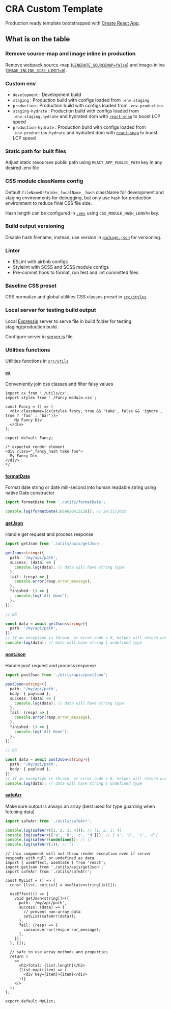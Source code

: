 # CRA Custom Template

Production ready template bootstrapped with [Create React App](https://github.com/facebook/create-react-app).

## What is on the table

### Remove source-map and image inline in production

Remove webpack source-map ([`GENERATE_SOURCEMAP=false`](/.env)) and image-inline ([`IMAGE_INLINE_SIZE_LIMIT=0`](/.env)).

### Custom env

- `development` : Development build
- `staging` : Production build with configs loaded from `.env.staging`
- `production` : Production build with configs loaded from `.env.production`
- `staging-hydrate` : Production build with configs loaded from `.env.staging.hydrate` and hydrated dom with [`react-snap`](https://www.npmjs.com/package/react-snap) to boost LCP speed
- `production-hydrate` : Production build with configs loaded from `.env.production.hydrate` and hydrated dom with [`react-snap`](https://www.npmjs.com/package/react-snap) to boost LCP speed

### Static path for built files

Adjust static resourses public path using `REACT_APP_PUBLIC_PATH` key in any desired .env file

### CSS module className config

Default `fileNameOrFolder_localName__hash` className for development and staging environments for debugging, but only use `hash` for production environment to reduce final CSS file size.

Hash length can be configured in [`.env`](/.env) using `CSS_MODULE_HASH_LENGTH` key.

### Build output versioning

Disable hash filename, instead, use version in [`package.json`](/package.json) for versioning.

### Linter

- ESLint with airbnb configs
- Stylelint with SCSS and SCSS module configs
- Pre-commit hook to format, run test and lint committed files

### Baseline CSS preset

CSS normalize and global utilities CSS classes preset in [`src/styles`](/src/styles/).

### Local server for testing build output

Local [Expressjs](https://expressjs.com/) server to serve file in build folder for testing staging/production build.

Configure server in [server.js](./server.js) file.

### Utilities functions

Utilities functions in [`src/utils`](/src/utils/)

#### [cx](/src/utils/cx.ts)

Conveniently join css classes and filter falsy values

```tsx
import cx from './utils/cx';
import styles from './Fancy.module.css';

const Fancy = () => (
  <div className={cx(styles.fancy, true && 'take', false && 'ignore', true ? 'foo' : 'bar')}>
    My Fancy Div
  </div>
);

export default Fancy;

/* expected render element
<div class="_fancy_hash take foo">
  My Fancy Div
</div>
*/
```

#### [formatDate](/src/utils/formatDate.ts)

Format date string or date mili-second into human readable string using native Date constructor

```ts
import formatDate from './utils/formatDate';

console.log(formatDate(1669620413128)); // 28/11/2022
```

#### [getJson](/src/utils/apis/getJson.ts)

Handle get request and process response

```ts
import getJson from './utils/apis/getJson';

getJson<string>({
  path: '/my/api/path',
  success: (data) => {
    console.log(data); // data will have string type
  },
  fail: (resp) => {
    console.error(resp.error_message);
  },
  finished: () => {
    console.log('All done');
  },
});

// OR

const data = await getJson<string>({
  path: '/my/api/path',
});
// if an exception is thrown, or error_code < 0, helper will return undefined
console.log(data); // data will have string | undefined type
```

#### [postJson](/src/utils/apis/postJson.ts)

Handle post request and process response

```ts
import postJson from './utils/apis/postJson';

postJson<string>({
  path: '/my/api/path',
  body: { payload },
  success: (data) => {
    console.log(data); // data will have string type
  },
  fail: (resp) => {
    console.error(resp.error_message);
  },
  finished: () => {
    console.log('All done');
  },
});

// OR

const data = await postJson<string>({
  path: '/my/api/path',
  body: { payload },
});
// if an exception is thrown, or error_code < 0, helper will return undefined
console.log(data); // data will have string | undefined type
```

#### [safeArr](/src/utils/safeArr.ts)

Make sure output is always an array (best used for type guarding when fetching data)

```ts
import safeArr from './utils/safeArr';

console.log(safeArr([1, 2, 3, 4])); // [1, 2, 3, 4]
console.log(safeArr(['a', 'b', 'c', 'd'])); // ['a', 'b', 'c', 'd']
console.log(safeArr(undefined)); // []
console.log(safeArr(1)); // []
```

```tsx
// this component will not throw render exception even if server responds with null or undefined as data
import { useEffect, useState } from 'react';
import getJson from './utils/apis/getJson';
import safeArr from './utils/safeArr';

const MyList = () => {
  const [list, setList] = useState<string[]>([]);

  useEffect(() => {
    void getJson<string[]>({
      path: '/my/api/path',
      success: (data) => {
        // prevent non-array data
        setList(safeArr(data));
      },
      fail: (resp) => {
        console.error(resp.error_message);
      },
    });
  }, []);

  // safe to use array methods and properties
  return (
    <>
      <h2>Total: {list.length}</h2>
      {list.map((item) => (
        <div key={item}>{item}</div>
      ))}
    </>
  );
};

export default MyList;
```
